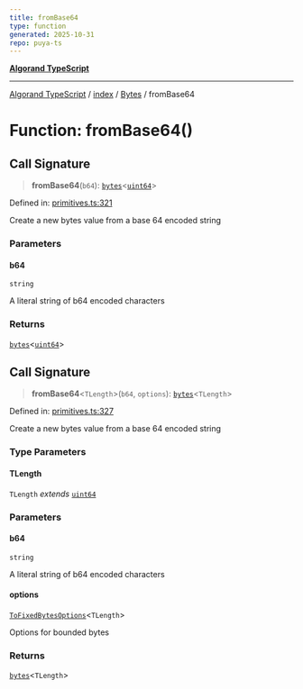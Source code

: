 ```yaml
---
title: fromBase64
type: function
generated: 2025-10-31
repo: puya-ts
---
```

[**Algorand TypeScript**](../../../../README.md)

***

[Algorand TypeScript](../../../../modules.md) / [index](../../../README.md) / [Bytes](../README.md) / fromBase64

# Function: fromBase64()

## Call Signature

> **fromBase64**(`b64`): [`bytes`](../../../type-aliases/bytes.md)\<[`uint64`](../../../type-aliases/uint64.md)\>

Defined in: [primitives.ts:321](https://github.com/algorandfoundation/puya-ts/blob/main/packages/algo-ts/src/primitives.ts#L321)

Create a new bytes value from a base 64 encoded string

### Parameters

#### b64

`string`

A literal string of b64 encoded characters

### Returns

[`bytes`](../../../type-aliases/bytes.md)\<[`uint64`](../../../type-aliases/uint64.md)\>

## Call Signature

> **fromBase64**\<`TLength`\>(`b64`, `options`): [`bytes`](../../../type-aliases/bytes.md)\<`TLength`\>

Defined in: [primitives.ts:327](https://github.com/algorandfoundation/puya-ts/blob/main/packages/algo-ts/src/primitives.ts#L327)

Create a new bytes value from a base 64 encoded string

### Type Parameters

#### TLength

`TLength` *extends* [`uint64`](../../../type-aliases/uint64.md)

### Parameters

#### b64

`string`

A literal string of b64 encoded characters

#### options

[`ToFixedBytesOptions`](../../../-internal-/type-aliases/ToFixedBytesOptions.md)\<`TLength`\>

Options for bounded bytes

### Returns

[`bytes`](../../../type-aliases/bytes.md)\<`TLength`\>
